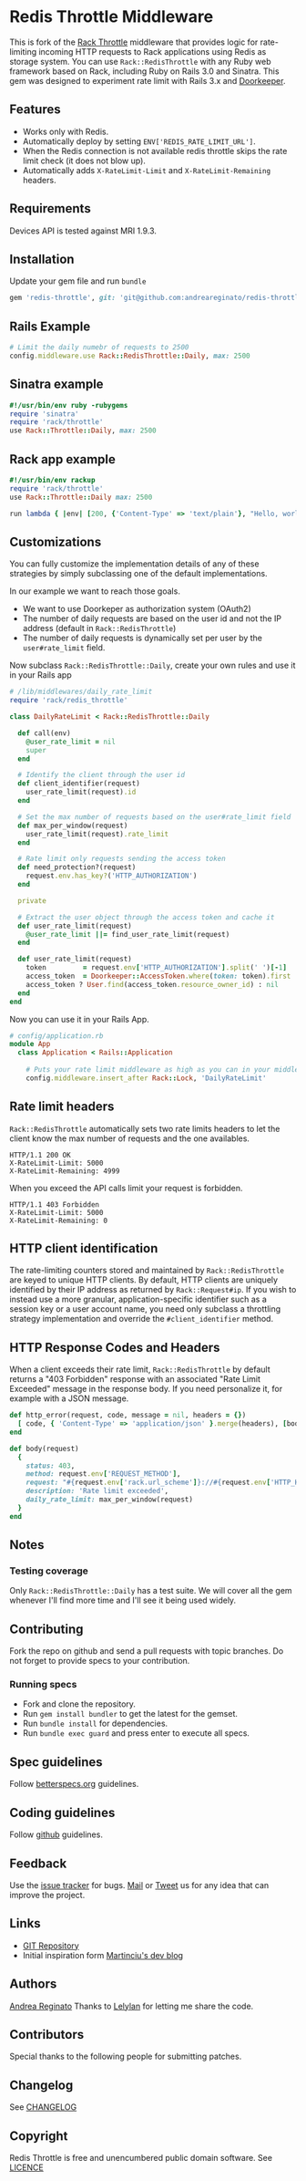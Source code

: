 # Redis Throttle Middleware

This is fork of the [Rack Throttle](http://github.com/datagraph/rack-throttle) middleware
that provides logic for rate-limiting incoming HTTP requests to Rack applications using
Redis as storage system. You can use `Rack::RedisThrottle` with any Ruby web framework based
on Rack, including Ruby on Rails 3.0 and Sinatra. This gem was designed to experiment rate 
limit with Rails 3.x and [Doorkeeper](https://github.com/applicake/doorkeeper/).

## Features

* Works only with Redis.
* Automatically deploy by setting `ENV['REDIS_RATE_LIMIT_URL']`.
* When the Redis connection is not available redis throttle skips the rate limit check (it does not blow up).
* Automatically adds `X-RateLimit-Limit` and `X-RateLimit-Remaining` headers.


## Requirements

Devices API is tested against MRI 1.9.3.


## Installation

Update your gem file and run `bundle`

```ruby
gem 'redis-throttle', git: 'git@github.com:andreareginato/redis-throttle.git'
```

## Rails Example

```ruby
# Limit the daily numebr of requests to 2500
config.middleware.use Rack::RedisThrottle::Daily, max: 2500
```

## Sinatra example 
   
```ruby
#!/usr/bin/env ruby -rubygems
require 'sinatra'
require 'rack/throttle'
use Rack::Throttle::Daily, max: 2500
```
    
## Rack app example 
 
```ruby
#!/usr/bin/env rackup
require 'rack/throttle'
use Rack::Throttle::Daily max: 2500

run lambda { |env| [200, {'Content-Type' => 'text/plain'}, "Hello, world!\n"] }
```

## Customizations

You can fully customize the implementation details of any of these strategies
by simply subclassing one of the default implementations. 

In our example we want to reach those goals.

* We want to use Doorkeper as authorization system (OAuth2)
* The number of daily requests are based on the user id and not the IP
  address (default in `Rack::RedisThrottle`)
* The number of daily requests is dynamically set per user by the
  `user#rate_limit` field.

Now subclass `Rack::RedisThrottle::Daily`, create your own rules and use it in your Rails app

```ruby
# /lib/middlewares/daily_rate_limit
require 'rack/redis_throttle'

class DailyRateLimit < Rack::RedisThrottle::Daily

  def call(env)
    @user_rate_limit = nil
    super
  end

  # Identify the client through the user id
  def client_identifier(request)
    user_rate_limit(request).id
  end

  # Set the max number of requests based on the user#rate_limit field
  def max_per_window(request)
    user_rate_limit(request).rate_limit
  end

  # Rate limit only requests sending the access token
  def need_protection?(request)
    request.env.has_key?('HTTP_AUTHORIZATION')
  end

  private

  # Extract the user object through the access token and cache it
  def user_rate_limit(request)
    @user_rate_limit ||= find_user_rate_limit(request)
  end

  def user_rate_limit(request)
    token         = request.env['HTTP_AUTHORIZATION'].split(' ')[-1]
    access_token  = Doorkeeper::AccessToken.where(token: token).first
    access_token ? User.find(access_token.resource_owner_id) : nil
  end
end
```

Now you can use it in your Rails App.

```ruby
# config/application.rb
module App
  class Application < Rails::Application
  
    # Puts your rate limit middleware as high as you can in your middleware stack
    config.middleware.insert_after Rack::Lock, 'DailyRateLimit'
```

## Rate limit headers

`Rack::RedisThrottle` automatically sets two rate limits headers to let the 
client know the max number of requests and the one availables.

    HTTP/1.1 200 OK
    X-RateLimit-Limit: 5000
    X-RateLimit-Remaining: 4999

When you exceed the API calls limit your request is forbidden.

    HTTP/1.1 403 Forbidden
    X-RateLimit-Limit: 5000
    X-RateLimit-Remaining: 0


## HTTP client identification

The rate-limiting counters stored and maintained by `Rack::RedisThrottle` are
keyed to unique HTTP clients. By default, HTTP clients are uniquely identified
by their IP address as returned by `Rack::Request#ip`. If you wish to instead
use a more granular, application-specific identifier such as a session key or
a user account name, you need only subclass a throttling strategy implementation
and override the `#client_identifier` method.


## HTTP Response Codes and Headers

When a client exceeds their rate limit, `Rack::RedisThrottle` by default returns
a "403 Forbidden" response with an associated "Rate Limit Exceeded" message
in the response body. If you need personalize it, for example with a
JSON message.

```ruby
def http_error(request, code, message = nil, headers = {})
  [ code, { 'Content-Type' => 'application/json' }.merge(headers), [body(request).to_json] ]
end

def body(request)
  {
    status: 403,
    method: request.env['REQUEST_METHOD'],
    request: "#{request.env['rack.url_scheme']}://#{request.env['HTTP_HOST']}#{request.env['PATH_INFO']}",
    description: 'Rate limit exceeded',
    daily_rate_limit: max_per_window(request)
  }
end
```


## Notes

### Testing coverage

Only `Rack::RedisThrottle::Daily` has a test suite. We will cover all
the gem whenever I'll find more time and I'll see it being used widely.


## Contributing

Fork the repo on github and send a pull requests with topic branches. Do not forget to
provide specs to your contribution.


### Running specs

* Fork and clone the repository.
* Run `gem install bundler` to get the latest for the gemset.
* Run `bundle install` for dependencies.
* Run `bundle exec guard` and press enter to execute all specs.


## Spec guidelines

Follow [betterspecs.org](http://betterspecs.org) guidelines.


## Coding guidelines

Follow [github](https://github.com/styleguide/) guidelines.


## Feedback

Use the [issue tracker](https://github.com/andreareginato/redis-throttle/issues) for bugs.
[Mail](mailto:andrea.reginato@gmail.com) or [Tweet](http://twitter.com/andreareginato)
us for any idea that can improve the project.


## Links

* [GIT Repository](https://github.com/andreareginato/redis-throttle)
* Initial inspiration form [Martinciu's dev blog](http://martinciu.com/2011/08/how-to-add-api-throttle-to-your-rails-app.html)


## Authors

[Andrea Reginato](http://twitter.com/andreareginato)
Thanks to [Lelylan](http://lelylan.com) for letting me share the code.


## Contributors

Special thanks to the following people for submitting patches.


## Changelog

See [CHANGELOG](devices/blob/master/CHANGELOG.md)


## Copyright

Redis Throttle is free and unencumbered public domain software.
See [LICENCE](devices/blob/master/LICENSE.md)

